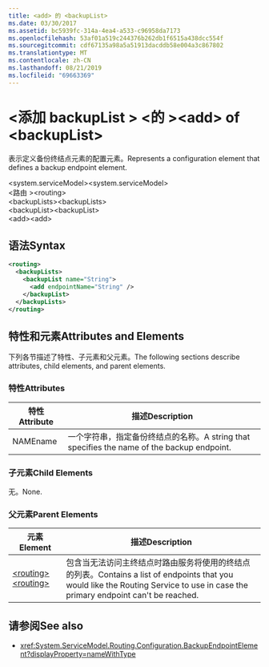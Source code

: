 ```yaml
---
title: <add> 的 <backupList>
ms.date: 03/30/2017
ms.assetid: bc5939fc-314a-4ea4-a533-c96958da7173
ms.openlocfilehash: 53af01a519c244376b262db1f6515a438dcc554f
ms.sourcegitcommit: cdf67135a98a5a51913dacddb58e004a3c867802
ms.translationtype: MT
ms.contentlocale: zh-CN
ms.lasthandoff: 08/21/2019
ms.locfileid: "69663369"
---
```

# <a name="add-of-backuplist"></a><span data-ttu-id="1129d-102">\<添加 backupList > \<的 ></span><span class="sxs-lookup"><span data-stu-id="1129d-102">\<add> of \<backupList></span></span>
<span data-ttu-id="1129d-103">表示定义备份终结点元素的配置元素。</span><span class="sxs-lookup"><span data-stu-id="1129d-103">Represents a configuration element that defines a backup endpoint element.</span></span>  
  
 <span data-ttu-id="1129d-104">\<system.serviceModel></span><span class="sxs-lookup"><span data-stu-id="1129d-104">\<system.serviceModel></span></span>  
<span data-ttu-id="1129d-105">\<路由 ></span><span class="sxs-lookup"><span data-stu-id="1129d-105">\<routing></span></span>  
<span data-ttu-id="1129d-106">\<backupLists></span><span class="sxs-lookup"><span data-stu-id="1129d-106">\<backupLists></span></span>  
<span data-ttu-id="1129d-107">\<backupList></span><span class="sxs-lookup"><span data-stu-id="1129d-107">\<backupList></span></span>  
<span data-ttu-id="1129d-108">\<add></span><span class="sxs-lookup"><span data-stu-id="1129d-108">\<add></span></span>  
  
## <a name="syntax"></a><span data-ttu-id="1129d-109">语法</span><span class="sxs-lookup"><span data-stu-id="1129d-109">Syntax</span></span>  
  
```xml  
<routing>
  <backupLists>
    <backupList name="String">
      <add endpointName="String" />
    </backupList>
  </backupLists>
</routing>
```  
  
## <a name="attributes-and-elements"></a><span data-ttu-id="1129d-110">特性和元素</span><span class="sxs-lookup"><span data-stu-id="1129d-110">Attributes and Elements</span></span>  
 <span data-ttu-id="1129d-111">下列各节描述了特性、子元素和父元素。</span><span class="sxs-lookup"><span data-stu-id="1129d-111">The following sections describe attributes, child elements, and parent elements.</span></span>  
  
### <a name="attributes"></a><span data-ttu-id="1129d-112">特性</span><span class="sxs-lookup"><span data-stu-id="1129d-112">Attributes</span></span>  
  
|<span data-ttu-id="1129d-113">特性</span><span class="sxs-lookup"><span data-stu-id="1129d-113">Attribute</span></span>|<span data-ttu-id="1129d-114">描述</span><span class="sxs-lookup"><span data-stu-id="1129d-114">Description</span></span>|  
|---------------|-----------------|  
|<span data-ttu-id="1129d-115">NAME</span><span class="sxs-lookup"><span data-stu-id="1129d-115">name</span></span>|<span data-ttu-id="1129d-116">一个字符串，指定备份终结点的名称。</span><span class="sxs-lookup"><span data-stu-id="1129d-116">A string that specifies the name of the backup endpoint.</span></span>|  
  
### <a name="child-elements"></a><span data-ttu-id="1129d-117">子元素</span><span class="sxs-lookup"><span data-stu-id="1129d-117">Child Elements</span></span>  
 <span data-ttu-id="1129d-118">无。</span><span class="sxs-lookup"><span data-stu-id="1129d-118">None.</span></span>  
  
### <a name="parent-elements"></a><span data-ttu-id="1129d-119">父元素</span><span class="sxs-lookup"><span data-stu-id="1129d-119">Parent Elements</span></span>  
  
|<span data-ttu-id="1129d-120">元素</span><span class="sxs-lookup"><span data-stu-id="1129d-120">Element</span></span>|<span data-ttu-id="1129d-121">描述</span><span class="sxs-lookup"><span data-stu-id="1129d-121">Description</span></span>|  
|-------------|-----------------|  
|[<span data-ttu-id="1129d-122">\<routing></span><span class="sxs-lookup"><span data-stu-id="1129d-122">\<routing></span></span>](../../../../../docs/framework/configure-apps/file-schema/wcf/routing.md)|<span data-ttu-id="1129d-123">包含当无法访问主终结点时路由服务将使用的终结点的列表。</span><span class="sxs-lookup"><span data-stu-id="1129d-123">Contains a list of endpoints that you would like the Routing Service to use in case the primary endpoint can't be reached.</span></span>|  
  
## <a name="see-also"></a><span data-ttu-id="1129d-124">请参阅</span><span class="sxs-lookup"><span data-stu-id="1129d-124">See also</span></span>

- <xref:System.ServiceModel.Routing.Configuration.BackupEndpointElement?displayProperty=nameWithType>
